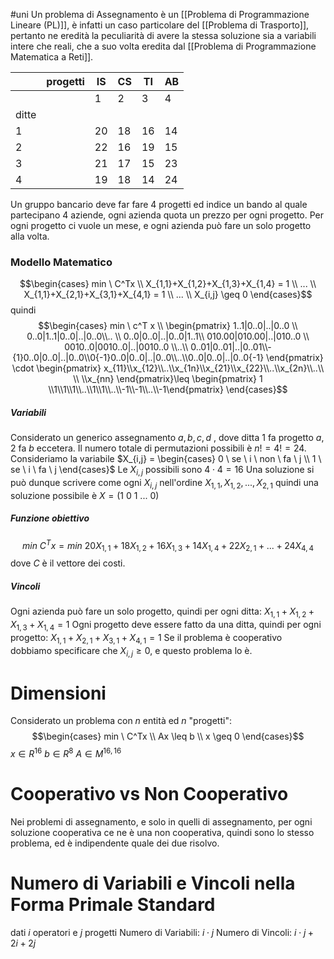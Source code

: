 #uni 
Un problema di Assegnamento è un [[Problema di Programmazione Lineare (PL)]], è infatti un caso particolare del [[Problema di Trasporto]], pertanto ne eredità la peculiarità di avere la stessa soluzione sia a variabili intere che reali, che a suo volta eredita dal [[Problema di Programmazione Matematica a Reti]].

|       | progetti | IS  | CS  | TI  | AB  |
| ----- | -------- | --- | --- | --- | --- |
|       |          | 1   | 2   | 3   | 4   |
| ditte |          |     |     |     |     |
| 1     |          | 20  | 18  | 16  | 14  |
| 2     |          | 22  | 16  | 19  | 15  |
| 3     |          | 21  | 17  | 15  | 23  |
| 4     |          | 19  | 18  | 14  | 24  |
Un gruppo bancario deve far fare 4 progetti ed indice un bando al quale partecipano 4 aziende, ogni azienda quota un prezzo per ogni progetto. Per ogni progetto ci vuole un mese, e ogni azienda può fare un solo progetto alla volta.
### Modello Matematico
$$\begin{cases} min \ C^Tx \\ X_{1,1}+X_{1,2}+X_{1,3}+X_{1,4} = 1 \\ ... \\ X_{1,1}+X_{2,1}+X_{3,1}+X_{4,1} = 1 \\ ... \\  X_{i,j} \geq 0 \end{cases}$$quindi $$\begin{cases} min \ c^T x \\ \begin{pmatrix} 1..1|0..0|..|0..0 \\ 0..0|1..1|0..0|..|0..0\\.. \\ 0..0|0..0|..|0..0|1..1\\ 010.00|010.00|..|010..0 \\ 0010..0|0010..0|..|0010..0 \\..\\ 0..01|0..01|..|0..01\\-{1}0..0|0..0|..|0..0\\0{-1}0..0|0..0|..|0..0\\..\\0..0|0..0|..|0..0{-1} \end{pmatrix} \cdot \begin{pmatrix} x_{11}\\x_{12}\\..\\x_{1n}\\x_{21}\\x_{22}\\..\\x_{2n}\\..\\ \\ \\x_{nn} \end{pmatrix}\leq \begin{pmatrix} 1 \\1\\1\\1\\..\\1\\1\\..\\-1\\-1\\..\\-1\end{pmatrix} \end{cases}$$
##### Variabili
Considerato un generico assegnamento $a,b,c,d$ , dove ditta 1 fa progetto $a$, 2 fa $b$ eccetera.
Il numero totale di permutazioni possibili è $n! = 4! = 24$.
Consideriamo la variabile $X_{i,j} = \begin{cases} 0 \ se \ i \ non \ fa \ j \\ 1 \ se \ i \ fa \ j \end{cases}$ 
Le $X_{i,j}$ possibili sono $4 \cdot 4 = 16$ 
Una soluzione si può dunque scrivere come ogni $X_{i,j}$ nell'ordine ${X_{1,1} , X_{1,2} , ... , X_{2,1}}$ 
quindi una soluzione possibile è  $X=(1 \ 0\ 1\ ... \ 0)$ 
##### Funzione obiettivo
$$min \ C^Tx = min \ 20X_{1,1} + 18X_{1,2} + 16X_{1,3} + 14X_{1,4} + 22X_{2,1}+...+24X_{4,4}$$dove $C$ è il vettore dei costi.
##### Vincoli
Ogni azienda può fare un solo progetto, quindi per ogni ditta:
$X_{1,1}+X_{1,2}+X_{1,3}+X_{1,4} = 1$ 
Ogni progetto deve essere fatto da una ditta, quindi per ogni progetto:
$X_{1,1}+X_{2,1}+X_{3,1}+X_{4,1} = 1$ 
Se il problema è cooperativo dobbiamo specificare che $X_{i,j} \geq 0$, e questo problema lo è.
# Dimensioni
Considerato un problema con $n$ entità ed $n$ "progetti": $$\begin{cases} min \ C^Tx \\ Ax \leq b \\ x \geq 0 \end{cases}$$
$x \in R^{16}$ 
$b \in R^8$ 
$A \in M^{16,16}$ 
# Cooperativo vs Non Cooperativo
Nei problemi di assegnamento, e solo in quelli di assegnamento, per ogni soluzione cooperativa ce ne è una non cooperativa, quindi sono lo stesso problema, ed è indipendente quale dei due risolvo.
# Numero di Variabili e Vincoli nella Forma Primale Standard
dati $i$ operatori e $j$ progetti
Numero di Variabili: $i\cdot j$
Numero di Vincoli: $i\cdot j +2i+2j$ 